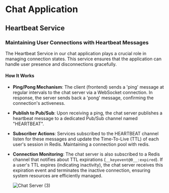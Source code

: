 # Chat Application

## Heartbeat Service

### Maintaining User Connections with Heartbeat Messages
The Heartbeat Service in our chat application plays a crucial role in managing connection states. This service ensures that the application can handle user presence and disconnections gracefully.

#### How It Works
- **Ping/Pong Mechanism**: The client (frontend) sends a 'ping' message at regular intervals to the chat server via a WebSocket connection. In response, the server sends back a 'pong' message, confirming the connection's activeness.
- **Publish to Pub/Sub**: Upon receiving a ping, the chat server publishes a heartbeat message to a dedicated Pub/Sub channel named "HEARTBEAT".
- **Subscriber Actions**: Services subscribed to the HEARTBEAT channel listen for these messages and update the Time-To-Live (TTL) of each user's session in Redis. Maintaining a connection pool with redis.
- **Connection Monitoring**: The chat server is also subscribed to a Redis channel that notifies about TTL expirations (`__keyevent@0__:expired`). If a user's TTL expires (indicating inactivity), the chat server receives this expiration event and terminates the inactive connection, ensuring system resources are efficiently managed.

  ![Chat Server (3)](https://github.com/user-attachments/assets/75570a91-31bb-47c2-a462-7b95ba0d5389)
